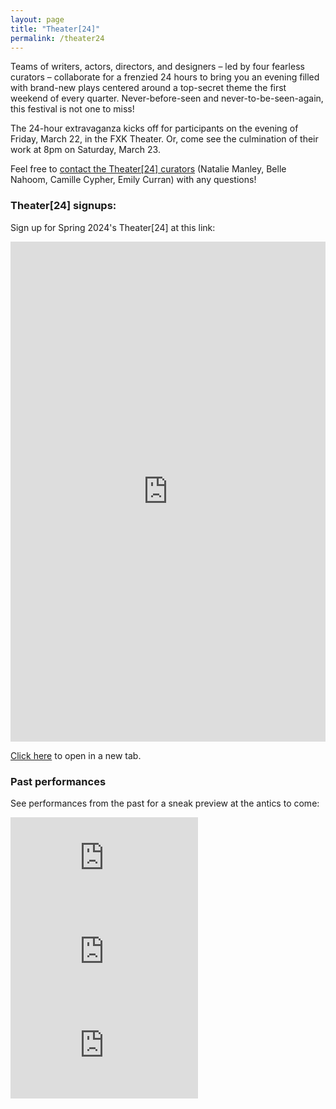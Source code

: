 ```yaml
---
layout: page
title: "Theater[24]"
permalink: /theater24
---
```


Teams of writers, actors, directors, and designers – led by four fearless curators – collaborate for a frenzied 24 hours to bring you an evening filled with brand-new plays centered around a top-secret theme the first weekend of every quarter. Never-before-seen and never-to-be-seen-again, this festival is not one to miss!

The 24-hour extravaganza kicks off for participants on the evening of Friday, March 22, in the FXK Theater. Or, come see the culmination of their work at 8pm on Saturday, March 23. 

Feel free to [contact the Theater[24] curators](mailto:nmanley@uchicago.edu,bellegn@uchicago.edu,ccypher@uchicago.edu,emcurran@uchicago.edu) (Natalie Manley, Belle Nahoom, Camille Cypher, Emily Curran) with any questions!

### Theater[24] signups:

Sign up for Spring 2024's Theater[24] at this link: 

<p><iframe src="https://docs.google.com/forms/d/e/1FAIpQLScdHwr2Ek44cYMTk6K-WLVWgScnT94ubewqltWyVi_RQlvK8w/viewform" style="width:100%" height="800" frameborder="0" marginheight="0" marginwidth="0">Loading…</iframe></p>

<a href="https://docs.google.com/forms/d/e/1FAIpQLScdHwr2Ek44cYMTk6K-WLVWgScnT94ubewqltWyVi_RQlvK8w/viewform" target="_blank">Click here</a> to open in a new tab.

### Past performances

See performances from the past for a sneak preview at the antics to come:

<div class="video-player-wrapper">
  <iframe src="https://player.vimeo.com/video/900581655?"
  class="video-player" frameborder="0" allow="autoplay; fullscreen; picture-in-picture" allowfullscreen></iframe>
</div>

<div class="video-player-wrapper">
  <iframe src="https://player.vimeo.com/video/787765633" class="video-player" frameborder="0" allow="autoplay; fullscreen; picture-in-picture" allowfullscreen></iframe>
</div>

<div class="video-player-wrapper">
  <iframe src="https://player.vimeo.com/video/697731738" class="video-player" frameborder="0" allow="autoplay; fullscreen; picture-in-picture" allowfullscreen></iframe>
</div>